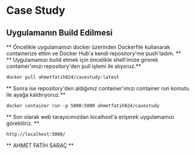 # Case Study

## Uygulamanın Build Edilmesi

** Öncelikle uygulamamızı docker üzerinden Dockerfile kullanarak containerize ettim ve Docker Hub'a kendi repository'me push'ladım. ** <br/>
** Uygulamamızı build etmek için öncelikle shell'imize girerek container'ımızı repository'den pull işlemi ile alıyoruz.**

`docker pull ahmetfatih024/casestudy:latest`

** Sonra ise repository'den aldığımız container'ımızı container run komutu ile ayağa kaldırıyoruz.**

`docker container run -p 5000:5000 ahmetfatih024/casestudy`

** Son olarak web tarayıcımızdan localhost'a erişerek uygulamamızı görebiliriz. **

` http://localhost:5000/ `


** AHMET FATİH SARAÇ **